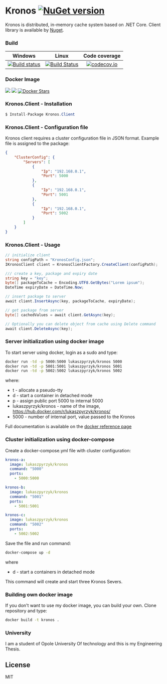 # Kronos  [![NuGet version](https://badge.fury.io/nu/Kronos.Client.svg)](https://badge.fury.io/nu/Kronos.Client)

Kronos is distributed, in-memory cache system based on .NET Core. Client library is available by [Nuget](https://www.nuget.org/packages/Kronos.Client/).

### Build
| Windows |  Linux | Code coverage |
|:-------:|:------:|:------:|
|  [![Build status](https://ci.appveyor.com/api/projects/status/vrkm5pcbg0dv6n6w?svg=true)](https://ci.appveyor.com/project/LukaszPyrzyk/kronos) | [![Build Status](https://travis-ci.org/lukasz-pyrzyk/Kronos.svg?branch=master)](https://travis-ci.org/lukasz-pyrzyk/Kronos) | [![codecov.io](https://codecov.io/github/lukasz-pyrzyk/Kronos/coverage.svg?branch=master)](https://codecov.io/github/lukasz-pyrzyk/Kronos?branch=master) |

### Docker Image
[![](https://images.microbadger.com/badges/version/lukaszpyrzyk/kronos.svg)](https://microbadger.com/images/lukaszpyrzyk/kronos "Kronos ") [![](https://images.microbadger.com/badges/image/lukaszpyrzyk/kronos.svg)](https://microbadger.com/images/lukaszpyrzyk/kronos "Kronos") [![Docker Stars](https://img.shields.io/docker/stars/lukaszpyrzyk/kronos.svg)](https://hub.docker.com/r/lukaszpyrzyk/kronos/)

### Kronos.Client - Installation
```csharp
$ Install-Package Kronos.Client
```

### Kronos.Client - Configuration file
Kronos client requires a cluster configuration file in JSON format. Example file is assigned to the package:
```json
{
    "ClusterConfig": {
        "Servers": [
            {
                "Ip": "192.168.0.1",
                "Port": 5000
            },
            {
                "Ip": "192.168.0.1",
                "Port": 5001
            },
            {
                "Ip": "192.168.0.1",
                "Port": 5002
            }
        ]
    }
}
```

### Kronos.Client - Usage
```csharp
// initialize client
string configPath = "KronosConfig.json";
IKronosClient client = KronosClientFactory.CreateClient(configPath);

/// create a key, package and expiry date
string key = "key";
byte[] packageToCache = Encoding.UTF8.GetBytes("Lorem ipsum");
DateTime expiryDate = DateTime.Now;

// insert package to server
await client.InsertAsync(key, packageToCache, expiryDate);

// get package from server
byte[] cachedValues = await client.GetAsync(key);

// Optionally you can delete object from cache using Delete command
await client.DeleteAsync(key);
```

### Server initialization using docker image
To start server using docker, login as a sudo and type:
```bash
docker run -td -p 5000:5000 lukaszpyrzyk/kronos 5000
docker run -td -p 5001:5001 lukaszpyrzyk/kronos 5001
docker run -td -p 5002:5002 lukaszpyrzyk/kronos 5002
```
where: 
* t - allocate a pseudo-tty
* d - start a container in detached mode
* p - assign public port 5000 to internal 5000
* lukaszpyrzyk/kronos - name of the image, https://hub.docker.com/r/lukaszpyrzyk/kronos/
* 5000 - number of internal port, value passed to the Kronos

Full documentation is available on the [docker reference page](https://docs.docker.com/engine/reference/run/)

### Cluster initialization using docker-compose
Create a docker-compose.yml file with cluster configuration:
```yaml
kronos-a:
  image: lukaszpyrzyk/kronos
  command: "5000"
  ports:
    - 5000:5000

kronos-b:
  image: lukaszpyrzyk/kronos
  command: "5001"
  ports:
    - 5001:5001

kronos-c:
  image: lukaszpyrzyk/kronos
  command: "5002"
  ports:
    - 5002:5002
```
Save the file and run command:
```bash
docker-compose up -d
```
where 
* d - start a containers in detached mode

This command will create and start three Kronos Severs.

### Building own docker image
If you don't want to use my docker image, you can build your own. Clone repository and type: 
```bash
docker build -t kronos .
```

### University
I am a student of Opole University Of technology and this is my Engineering Thesis.

License
----
MIT

   [kronos-nuget]: <https://www.nuget.org/packages/Kronos.Client/>
   [protobuf-net-url]: <https://github.com/mgravell/protobuf-net>
